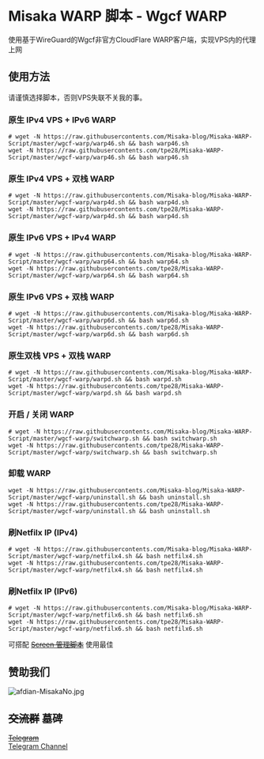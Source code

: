 # Misaka WARP 脚本 - Wgcf WARP

使用基于WireGuard的Wgcf非官方CloudFlare WARP客户端，实现VPS内的代理上网

## 使用方法

请谨慎选择脚本，否则VPS失联不关我的事。

### 原生 IPv4 VPS + IPv6 WARP

```shell
# wget -N https://raw.githubusercontents.com/Misaka-blog/Misaka-WARP-Script/master/wgcf-warp/warp46.sh && bash warp46.sh
wget -N https://raw.githubusercontents.com/tpe28/Misaka-WARP-Script/master/wgcf-warp/warp46.sh && bash warp46.sh
```

### 原生 IPv4 VPS + 双栈 WARP

```shell
# wget -N https://raw.githubusercontents.com/Misaka-blog/Misaka-WARP-Script/master/wgcf-warp/warp4d.sh && bash warp4d.sh
wget -N https://raw.githubusercontents.com/tpe28/Misaka-WARP-Script/master/wgcf-warp/warp4d.sh && bash warp4d.sh
```

### 原生 IPv6 VPS + IPv4 WARP

```shell
# wget -N https://raw.githubusercontents.com/Misaka-blog/Misaka-WARP-Script/master/wgcf-warp/warp64.sh && bash warp64.sh
wget -N https://raw.githubusercontents.com/tpe28/Misaka-WARP-Script/master/wgcf-warp/warp64.sh && bash warp64.sh
```

### 原生 IPv6 VPS + 双栈 WARP

```shell
# wget -N https://raw.githubusercontents.com/Misaka-blog/Misaka-WARP-Script/master/wgcf-warp/warp6d.sh && bash warp6d.sh
wget -N https://raw.githubusercontents.com/tpe28/Misaka-WARP-Script/master/wgcf-warp/warp6d.sh && bash warp6d.sh
```

### 原生双栈 VPS + 双栈 WARP

```shell
# wget -N https://raw.githubusercontents.com/Misaka-blog/Misaka-WARP-Script/master/wgcf-warp/warpd.sh && bash warpd.sh
wget -N https://raw.githubusercontents.com/tpe28/Misaka-WARP-Script/master/wgcf-warp/warpd.sh && bash warpd.sh
```

### 开启 / 关闭 WARP

```shell
# wget -N https://raw.githubusercontents.com/Misaka-blog/Misaka-WARP-Script/master/wgcf-warp/switchwarp.sh && bash switchwarp.sh
wget -N https://raw.githubusercontents.com/tpe28/Misaka-WARP-Script/master/wgcf-warp/switchwarp.sh && bash switchwarp.sh
```

### 卸载 WARP

```shell
wget -N https://raw.githubusercontents.com/Misaka-blog/Misaka-WARP-Script/master/wgcf-warp/uninstall.sh && bash uninstall.sh
wget -N https://raw.githubusercontents.com/tpe28/Misaka-WARP-Script/master/wgcf-warp/uninstall.sh && bash uninstall.sh
```

### 刷Netfilx IP (IPv4)

```shell
# wget -N https://raw.githubusercontents.com/Misaka-blog/Misaka-WARP-Script/master/wgcf-warp/netfilx4.sh && bash netfilx4.sh
wget -N https://raw.githubusercontents.com/tpe28/Misaka-WARP-Script/master/wgcf-warp/netfilx4.sh && bash netfilx4.sh
```

### 刷Netfilx IP (IPv6)

```shell
# wget -N https://raw.githubusercontents.com/Misaka-blog/Misaka-WARP-Script/master/wgcf-warp/netfilx6.sh && bash netfilx6.sh
wget -N https://raw.githubusercontents.com/tpe28/Misaka-WARP-Script/master/wgcf-warp/netfilx6.sh && bash netfilx6.sh
```

可搭配 ~~[Screen 管理脚本](https://github.com/Misaka-blog/screenManager)~~ 使用最佳

## 赞助我们

![afdian-MisakaNo.jpg](https://s2.loli.net/2021/12/25/SimocqwhVg89NQJ.jpg)

## ~~交流群~~ 墓碑
~~[Telegram](https://t.me/misakanetcn)~~  
[Telegram Channel](https://t.me/misakano)
